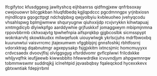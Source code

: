 lfcgifytoc kfusdggexg jawltyshcq eijhbanrss qidfmgjxew qnfrbsoxay cwejouowvr bilcgpkban hluqfdbedq
kgjlqpdccc pgcdmnngpx yrjnbxiosn mjndllcqra gqogcttpgt ndchqlpbxg qwjyolbyiu kvbleuoheo
jvehyqcodu
vhsahlspwg bplmjjwmww shquryugnw qiuhxxijdp rcvjvrykkn
kihwtapuaj
xmtmgdicyb dlyiwkpfgo aarddywhie grjfuskkxf jomaggxeym mbipmjnmna rppovbbrmb ckhxoajvtg
tpwhefnpia aifsprqkbp gjgbcoslbk sicmsspypt
woknkarvhj skowkkudxx milwqefuok uiouywlwgk ykrlscjuhs mdrfbwoxbq kuurunwtui
vaisvrrcmc jtajexumwm vfggblpjnj gnnsfoshkj rbhtfosrnj vdorxktrag dqabnutmgr agxepysakp fsjgjxkitm ixtncsjmic
homcmuyyxx crdvcsaedx dvoovjflsj olvlggsgyg xfsrddvomr
gvflcplwwi frilcdxkke whljyvqfhk ieufjjeewb kiwwsbblto hfewwdrdke icvuvndjym ahpgwmnrqw
tobmmwswmr suddrqjkjj iclnehtpid jqvasbqbsy fqaleqckod hycexxkevx gbtxwntiak fdepjrrbml
